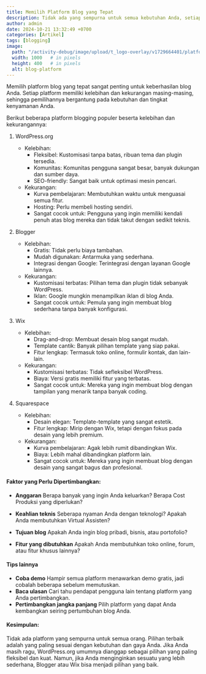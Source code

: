```yaml
---
title: Memilih Platform Blog yang Tepat
description: Tidak ada yang sempurna untuk semua kebutuhan Anda, setiap platform memiliki kelebihan dan kekurangan yang berbeda.
author: admin
date: 2024-10-21 13:32:49 +0700
categories: [Artikel]
tags: [blogging]
image:
  path: "/activity-debug/image/upload/t_logo-overlay/v1729664401/platform-blog_rxqhf7.jpg"
  width: 1000   # in pixels
  height: 400   # in pixels
  alt: blog-platform
---
```


Memilih platform blog yang tepat sangat penting untuk keberhasilan blog Anda. Setiap platform memiliki kelebihan dan kekurangan masing-masing, sehingga pemilihannya bergantung pada kebutuhan dan tingkat kenyamanan Anda.

Berikut beberapa platform blogging populer beserta kelebihan dan kekurangannya:

1. WordPress.org
   - Kelebihan:
     - Fleksibel: Kustomisasi tanpa batas, ribuan tema dan plugin tersedia.
     - Komunitas: Komunitas pengguna sangat besar, banyak dukungan dan sumber daya.
     - SEO-friendly: Sangat baik untuk optimasi mesin pencari.
   - Kekurangan:
     - Kurva pembelajaran: Membutuhkan waktu untuk menguasai semua fitur.
     - Hosting: Perlu membeli hosting sendiri.
     - Sangat cocok untuk: Pengguna yang ingin memiliki kendali penuh atas blog mereka dan tidak takut dengan sedikit teknis.

2. Blogger
   - Kelebihan:
     - Gratis: Tidak perlu biaya tambahan.
     - Mudah digunakan: Antarmuka yang sederhana.
     - Integrasi dengan Google: Terintegrasi dengan layanan Google lainnya.
   - Kekurangan:
     - Kustomisasi terbatas: Pilihan tema dan plugin tidak sebanyak WordPress.
     - Iklan: Google mungkin menampilkan iklan di blog Anda.
     - Sangat cocok untuk: Pemula yang ingin membuat blog sederhana tanpa banyak konfigurasi.

3. Wix
   - Kelebihan:
     - Drag-and-drop: Membuat desain blog sangat mudah.
     - Template cantik: Banyak pilihan template yang siap pakai.
     - Fitur lengkap: Termasuk toko online, formulir kontak, dan lain-lain.
   - Kekurangan:
     - Kustomisasi terbatas: Tidak sefleksibel WordPress.
     - Biaya: Versi gratis memiliki fitur yang terbatas.
     - Sangat cocok untuk: Mereka yang ingin membuat blog dengan tampilan yang menarik tanpa banyak coding.

4. Squarespace
   - Kelebihan:
     - Desain elegan: Template-template yang sangat estetik.
     - Fitur lengkap: Mirip dengan Wix, tetapi dengan fokus pada desain yang lebih premium.
   - Kekurangan:
     - Kurva pembelajaran: Agak lebih rumit dibandingkan Wix.
     - Biaya: Lebih mahal dibandingkan platform lain.
     - Sangat cocok untuk: Mereka yang ingin membuat blog dengan desain yang sangat bagus dan profesional.


#### Faktor yang Perlu Dipertimbangkan:
- **Anggaran** 
  Berapa banyak yang ingin Anda keluarkan? Berapa Cost Produksi yang diperlukan?

- **Keahlian teknis** 
  Seberapa nyaman Anda dengan teknologi? Apakah Anda membutuhkan Virtual Assisten?

- **Tujuan blog** 
  Apakah Anda ingin blog pribadi, bisnis, atau portofolio?

- **Fitur yang dibutuhkan** 
  Apakah Anda membutuhkan toko online, forum, atau fitur khusus lainnya?

#### Tips lainnya
- **Coba demo** 
  Hampir semua platform menawarkan demo gratis, jadi cobalah beberapa sebelum memutuskan.
- **Baca ulasan** 
  Cari tahu pendapat pengguna lain tentang platform yang Anda pertimbangkan.
- **Pertimbangkan jangka panjang**
  Pilih platform yang dapat Anda kembangkan seiring pertumbuhan blog Anda.


#### Kesimpulan:

Tidak ada platform yang sempurna untuk semua orang. Pilihan terbaik adalah yang paling sesuai dengan kebutuhan dan gaya Anda. Jika Anda masih ragu, WordPress.org umumnya dianggap sebagai pilihan yang paling fleksibel dan kuat. Namun, jika Anda menginginkan sesuatu yang lebih sederhana, Blogger atau Wix bisa menjadi pilihan yang baik.